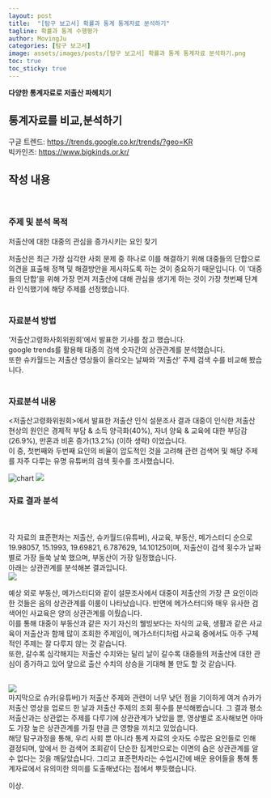 ```yaml
---
layout: post
title:  "[탐구 보고서] 확률과 통계 통계자료 분석하기"
tagline: 확률과 통계 수행평가
author: MovingJu
categories: [탐구 보고서]
image: assets/images/posts/[탐구 보고서] 확률과 통계 통계자료 분석하기.png
toc: true
toc_sticky: true
---
```

**다양한 통계자료로 저출산 파헤치기**

## 통계자료를 비교,분석하기  

구글 트렌드: https://trends.google.co.kr/trends/?geo=KR   
빅카인즈: https://www.bigkinds.or.kr/


## 작성 내용  
<br>

### 주제 및 분석 목적

저출산에 대한 대중의 관심을 증가시키는 요인 찾기  

저출산은 최근 가장 심각한 사회 문제 중 하나로 이를 해결하기 위해 대중들의 단합으로 의견을 표출해 정책 및 해결방안을 제시하도록 하는 것이 중요하기 때문입니다. 이 ‘대중들의 단합’을 위해 가장 먼저 저출산에 대해 관심을 생기게 하는 것이 가장 첫번째 단계라 인식했기에 해당 주제를 선정했습니다.  
  <br>

### 자료분석 방법

‘저출산고령화사회위원회’에서 발표한 기사를 참고 했습니다.  
google trends를 활용해 대중의 검색 숫자간의 상관관계를 분석했습니다.  
또한 슈카월드는 저출산 영상들이 올라오는 날짜와 ‘저출산’ 주제 검색 수를 비교해 봤습니다.  
  <br>
  
### 자료분석 내용
  
<저출산고령화위원회>에서 발표한 저출산 인식 설문조사 결과 대중이 인식한 저출산 현상의 원인은 경제적 부담 & 소득 양극화(40%), 자녀 양육 & 교육에 대한 부담감(26.9%), 만혼과 비혼 증가(13.2%) (이하 생략) 이었습니다.  
이 중, 첫번째와 두번째 요인의 비율이 압도적인 것을 고려해 관련 검색어 및 해당 주제를 자주 다루는 유명 유튜버의 검색 횟수를 조사했습니다.  
  
<img src="https://github.com/MovingJu/Activities/assets/158475573/9710fd39-626b-4e0b-ae8e-6d73a41319ea" alt="chart">  
  
  
<img src="https://github.com/MovingJu/Activities/assets/158475573/3c96b472-c637-4c88-bd1e-3318a67b08e5">  
  
### 자료 결과 분석
   
<br>
<br>
각 자료의 표준편차는 저출산, 슈카월드(유튜버), 사교육, 부동산, 메가스터디 순으로 19.98057, 15.1993, 19.69821, 6.787629, 14.10125이며, 저출산이 검색 횟수가 날짜 별로 가장 들쑥 날쑥 했으며, 부동산이 가장 일정했습니다.   
<br>
아래는 상관관계를 분석해본 결과입니다.  

<br>
<img src="https://github.com/MovingJu/Activities/assets/158475573/477571b8-0de6-4111-9125-7bae1a82b2cc">  
<br>

예상 외로 부동산, 메가스터디와 같이 설문조사에서 대중이 저출산의 가장 큰 요인이라 한 것들은 음의 상관관계를 이룸이 나타났습니다. 반면에 메가스터디와 매우 유사한 검색어인 사교육은 양의 상관관계를 이뤘습니다.   
이를 통해 대중이 부동산과 같은 자기 자신의 웰빙보다는 자식의 교육, 생활과 같은 사교육이 저출산과 함께 많이 조회한 주제임이, 메가스터디처럼 사교육 중에서도 아주 구체적인 주제는 잘 다루지 않는 것 같습니다.  
또한, 갈수록 심각해지는 저출산 수치와는 달리 날이 갈수록 대중들의 저출산에 대한 관심이 증가하고 있어 앞으로 출산 수치의 상승을 기대해 볼 만도 할 것 같습니다.  
<br>

<img src="https://github.com/MovingJu/Activities/assets/158475573/9775ba43-c3c1-4788-952b-83a389af9d0b">  

<br>
마지막으로 슈카(유튜버)가 저출산 주제와 관련이 너무 낮던 점을 기이하게 여겨 슈카가 저출산 영상을 업로드 한 날과 저출산 주제의 조회 횟수를 분석해봤습니다. 그 결과 평소 저출산과는 상관없는 주제를 다루기에 상관관계가 낮았을 뿐, 영상별로 조사해보면 아마도 가장 높은 상관관계를 가질 만큼 큰 영향을 끼치고 있었습니다.  
<br>
해당 탐구과정을 통해, 우리 사회 뿐 아니라 통계 자료의 숫자도 수많은 요인들로 인해 결정되며, 앞에서 한 검색어 조회같이 단순한 집계만으로는 이면의 숨은 상관관계를 알 수 없다는 것을 깨달았습니다. 그리고 표준편차라는 수업시간에 배운 용어들을 통해 통계자료에서 유의미한 의미를 도출해냈다는 점에서 뿌듯했습니다.

이상.